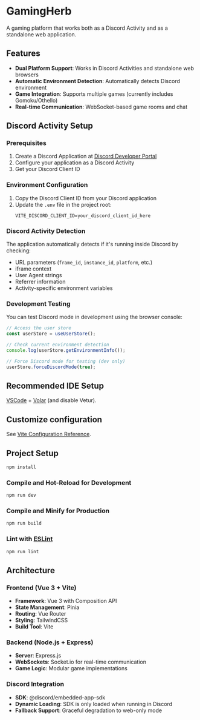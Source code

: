 # GamingHerb

A gaming platform that works both as a Discord Activity and as a standalone web application.

## Features

- **Dual Platform Support**: Works in Discord Activities and standalone web browsers
- **Automatic Environment Detection**: Automatically detects Discord environment
- **Game Integration**: Supports multiple games (currently includes Gomoku/Othello)
- **Real-time Communication**: WebSocket-based game rooms and chat

## Discord Activity Setup

### Prerequisites

1. Create a Discord Application at [Discord Developer Portal](https://discord.com/developers/applications)
2. Configure your application as a Discord Activity
3. Get your Discord Client ID

### Environment Configuration

1. Copy the Discord Client ID from your Discord application
2. Update the `.env` file in the project root:
   ```
   VITE_DISCORD_CLIENT_ID=your_discord_client_id_here
   ```

### Discord Activity Detection

The application automatically detects if it's running inside Discord by checking:

- URL parameters (`frame_id`, `instance_id`, `platform`, etc.)
- iframe context
- User Agent strings
- Referrer information
- Activity-specific environment variables

### Development Testing

You can test Discord mode in development using the browser console:

```javascript
// Access the user store
const userStore = useUserStore();

// Check current environment detection
console.log(userStore.getEnvironmentInfo());

// Force Discord mode for testing (dev only)
userStore.forceDiscordMode(true);
```

## Recommended IDE Setup

[VSCode](https://code.visualstudio.com/) + [Volar](https://marketplace.visualstudio.com/items?itemName=Vue.volar) (and disable Vetur).

## Customize configuration

See [Vite Configuration Reference](https://vite.dev/config/).

## Project Setup

```sh
npm install
```

### Compile and Hot-Reload for Development

```sh
npm run dev
```

### Compile and Minify for Production

```sh
npm run build
```

### Lint with [ESLint](https://eslint.org/)

```sh
npm run lint
```

## Architecture

### Frontend (Vue 3 + Vite)

- **Framework**: Vue 3 with Composition API
- **State Management**: Pinia
- **Routing**: Vue Router
- **Styling**: TailwindCSS
- **Build Tool**: Vite

### Backend (Node.js + Express)

- **Server**: Express.js
- **WebSockets**: Socket.io for real-time communication
- **Game Logic**: Modular game implementations

### Discord Integration

- **SDK**: @discord/embedded-app-sdk
- **Dynamic Loading**: SDK is only loaded when running in Discord
- **Fallback Support**: Graceful degradation to web-only mode

